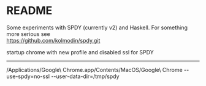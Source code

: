README
======

Some experiments with SPDY (currently v2) and Haskell. For something more serious see  
https://github.com/kolmodin/spdy.git

startup chrome with new profile and disabled ssl for SPDY
-------------------------- ------------------------------

/Applications/Google\ Chrome.app/Contents/MacOS/Google\ Chrome --use-spdy=no-ssl --user-data-dir=/tmp/spdy

